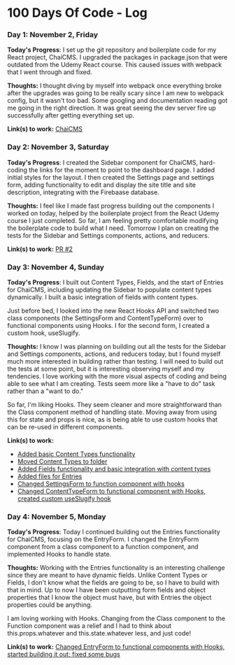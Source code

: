 # 100 Days Of Code - Log

### Day 1: November 2, Friday

**Today's Progress**: I set up the git repository and boilerplate code for my React project, ChaiCMS. I upgraded the packages in package.json that were outdated from the Udemy React course. This caused issues with webpack that I went through and fixed.

**Thoughts:** I thought diving by myself into webpack once everything broke after the upgrades was going to be really scary since I am new to webpack config, but it wasn't too bad. Some googling and documentation reading got me going in the right direction. It was great seeing the dev server fire up successfully after getting everything set up.

**Link(s) to work:** [ChaiCMS](https://github.com/ndjamenamarmon/chaicms)


### Day 2: November 3, Saturday

**Today's Progress**: I created the Sidebar component for ChaiCMS, hard-coding the links for the moment to point to the dashboard page. I added initial styles for the layout. I then created the Settings page and settings form, adding functionality to edit and display the site title and site description, integrating with the Firebaase database.

**Thoughts:** I feel like I made fast progress building out the components I worked on today, helped by the boilerplate project from the React Udemy course I just completed. So far, I am feeling pretty comfortable modifying the boilerplate code to build what I need. Tomorrow I plan on creating the tests for the Sidebar and Settings components, actions, and reducers.

**Link(s) to work:** [PR #2](https://github.com/ndjamenamarmon/chaicms/pull/2)


### Day 3: November 4, Sunday

**Today's Progress**: I built out Content Types, Fields, and the start of Entries for ChaiCMS, including updating the Sidebar to populate content types dynamically. I built a basic integration of fields with content types.

Just before bed, I looked into the new React Hooks API and switched two class components (the SettingsForm and ContentTypeForm) over to functional components using Hooks. I for the second form, I created a custom hook, useSlugify.

**Thoughts:** I know I was planning on building out all the tests for the Sidebar and Settings components, actions, and reducers today, but I found myself much more interested in building rather than testing. I will need to build out the tests at some point, but it is interesting observing myself and my tendencies. I love working with the more visual aspects of coding and being able to see what I am creating. Tests seem more like a "have to do" task rather than a "want to do."

So far, I'm liking Hooks. They seem cleaner and more straightforward than the Class component method of handling state. Moving away from using this for state and props is nice, as is being able to use custom hooks that can be re-used in different components.

**Link(s) to work:**
- [Added basic Content Types functionality](https://github.com/ndjamenamarmon/chaicms/commit/afc570f367e1186f85ef2ad17962f1b7bc0e1d08)
- [Moved Content Types to folder](https://github.com/ndjamenamarmon/chaicms/commit/eb54e61b0d6763541e7591cdfba597b4ed27400f)
- [Added Fields functionality and basic integration with content types](https://github.com/ndjamenamarmon/chaicms/commit/0026a96b160c260af939abd2eb7ad4d6da7be4d5)
- [Added files for Entries](https://github.com/ndjamenamarmon/chaicms/commit/5633a4af3a19e8aed90f298be238cded9886aeda)
- [Changed SettingsForm to function component with hooks](https://github.com/ndjamenamarmon/chaicms/commit/b9e8a71dfdea13cc68c4baf2f6876c13428c3fb0)
- [Changed ContentTypeForm to functional component with Hooks, created custom useSlugify hook](https://github.com/ndjamenamarmon/chaicms/commit/7c1fa8d44f2f045bb60d86ab551898b0b346c30b)


### Day 4: November 5, Monday

**Today's Progress**: Today I continued building out the Entries functionality for ChaiCMS, focusing on the EntryForm. I changed the EntryForm component from a class component to a function component, and implemented Hooks to handle state.

**Thoughts:** Working with the Entries functionality is an interesting challenge since they are meant to have dynamic fields. Unlike Content Types or Fields, I don't know what the fields are going to be, so I have to build with that in mind. Up to now I have been outputting form fields and object properties that I know the object must have, but with Entries the object properties could be anything. 

I am loving working with Hooks. Changing from the Class component to the Function component was a relief and I had to think about this.props.whatever and this.state.whatever less, and just code!

**Link(s) to work:** [Changed EntryForm to functional components with Hooks, started building it out; fixed some bugs](https://github.com/ndjamenamarmon/chaicms/commit/31431f057ce08c42fb43162dd6787e7002d4d5f1)
